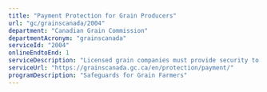 ```yaml
---
title: "Payment Protection for Grain Producers"
url: "gc/grainscanada/2004"
department: "Canadian Grain Commission"
departmentAcronym: "grainscanada"
serviceId: "2004"
onlineEndtoEnd: 1
serviceDescription: "Licensed grain companies must provide security to the Canadian Grain Commission to cover money owed to producers for grain deliveries. When a licensed company fails to pay, the Safeguards for Grain Farmers Program uses the company’s security to pay producers that have an eligible claim."
serviceUrl: "https://grainscanada.gc.ca/en/protection/payment/"
programDescription: "Safeguards for Grain Farmers"
---
```

